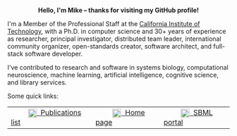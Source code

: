 <p align="center"><b>Hello, I'm Mike &ndash; thanks for visiting my GitHub profile!</b></p>

I'm a Member of the Professional Staff at the [California Institute of Technology](https://www.caltech.edu), with a Ph.D. in computer science and 30+ years of experience as researcher, principal investigator, distributed team leader, international community organizer, open-standards creator, software architect, and full-stack software developer.

I've contributed to research and software in systems biology, computational neuroscience, machine learning, artificial intelligence, cognitive science, and library services.

Some quick links:
<p align="center">
<table align="center">
<tr><td><span>&nbsp;&nbsp;&nbsp;&nbsp;&nbsp;&nbsp;&nbsp;&nbsp;</span>
<a href="https://www.cds.caltech.edu/~mhucka/"><img align="center" height="20" src="https://raw.githubusercontent.com/mhucka/mhucka-website/master/site/media/icons/document.png?token=GHSAT0AAAAAABKQGVENC3JTQDO6GELPGFPGYQ462VQ">&nbsp;&nbsp;Publications list</a>
<span>&nbsp;&nbsp;&nbsp;&nbsp;&nbsp;&nbsp;&nbsp;&nbsp;</span></td><td><span>&nbsp;&nbsp;&nbsp;&nbsp;&nbsp;&nbsp;&nbsp;&nbsp;</span>
<a href="https://www.cds.caltech.edu/~mhucka"><img align="center" height="20" src="https://raw.githubusercontent.com/mhucka/mhucka-website/master/site/media/icons/home.png?token=GHSAT0AAAAAABKQGVENMJOO6ZBPVAMK5WL6YQ4635Q">&nbsp;&nbsp;Home page</a>
<span>&nbsp;&nbsp;&nbsp;&nbsp;&nbsp;&nbsp;&nbsp;&nbsp;</span></td><td><span>&nbsp;&nbsp;&nbsp;&nbsp;&nbsp;&nbsp;&nbsp;&nbsp;</span>
<a href="https://sbml.org"><img align="center" height="20" src="https://raw.githubusercontent.com/sbmlteam/sbml-org-website/main/site/static/img/icon-192.png">&nbsp;&nbsp;SBML portal</a>
<span>&nbsp;&nbsp;&nbsp;&nbsp;&nbsp;&nbsp;&nbsp;&nbsp;</span></td></tr>
</table>
</p>
